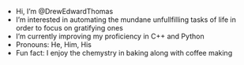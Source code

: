 - Hi, I’m @DrewEdwardThomas
- I’m interested in automating the mundane unfullfilling tasks of life in order to focus on gratifying ones
- I’m currently improving my proficiency in C++ and Python
- Pronouns: He, Him, His
- Fun fact: I enjoy the chemystry in baking along with coffee making

<!---
DrewEdwardThomas/DrewEdwardThomas is a ✨ special ✨ repository because its `README.md` (this file) appears on your GitHub profile.
You can click the Preview link to take a look at your changes.
--->
